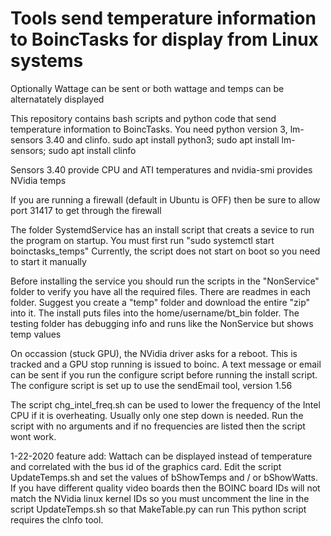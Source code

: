 # Tools send temperature information to BoincTasks for display from Linux systems
Optionally Wattage can be sent or both wattage and temps can be alternatately displayed

This repository contains bash scripts and python code that send temperature
information to BoincTasks.  You need python version 3,  lm-sensors 3.40 and
clinfo.  sudo apt install python3; sudo apt install lm-sensors; sudo apt install clinfo

Sensors 3.40 provide CPU and ATI temperatures and nvidia-smi provides NVidia temps

If you are running a firewall (default in Ubuntu is OFF) then be sure to allow 
port 31417 to get through the firewall

The folder SystemdService has an install script that creats a sevice to run
the program on startup.  You must first run  "sudo systemctl start boinctasks_temps"
Currently, the script does not start on boot so you need to start it manually

Before installing the service you should run the scripts in the "NonService" 
folder to verify you have all the required files.  There are readmes in each folder.
Suggest you create a "temp" folder and download the entire "zip" into it.  The install
puts files into the home/username/bt_bin folder.  The testing folder has debugging info
and runs like the NonService but shows temp values

On occassion (stuck GPU), the NVidia driver asks for a reboot.  This is tracked and
a GPU stop running is issued to boinc.  A text message or email can be sent if you
run the configure script before running the install script.  The configure script is
set up to use the sendEmail tool, version 1.56

The script chg_intel_freq.sh can be used to lower the frequency of the Intel CPU if it is
overheating. Usually only one step down is needed.  Run the script with no arguments
and if no frequencies are listed then the script wont work.

1-22-2020 feature add:  Wattach can be displayed instead of temperature and
correlated with the bus id of the graphics card.  Edit the script UpdateTemps.sh and
set the values of bShowTemps and / or bShowWatts.  If you have different quality video
boards then the BOINC board IDs will not match the NVidia linux kernel IDs so 
you must uncomment the line in the script UpdateTemps.sh so that MakeTable.py can run
This python script requires the clnfo tool.
